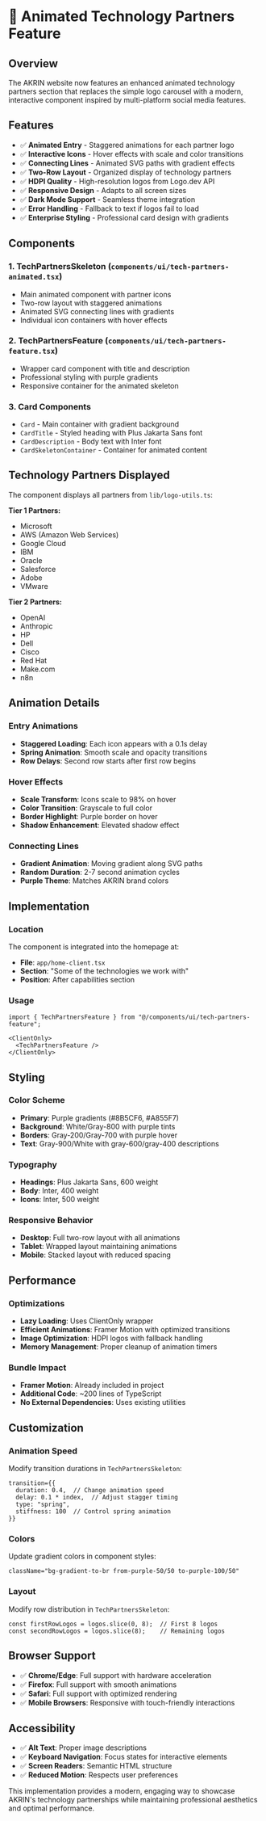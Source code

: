 # 🚀 Animated Technology Partners Feature

## Overview

The AKRIN website now features an enhanced animated technology partners section that replaces the simple logo carousel with a modern, interactive component inspired by multi-platform social media features.

## Features

- ✅ **Animated Entry** - Staggered animations for each partner logo
- ✅ **Interactive Icons** - Hover effects with scale and color transitions
- ✅ **Connecting Lines** - Animated SVG paths with gradient effects
- ✅ **Two-Row Layout** - Organized display of technology partners
- ✅ **HDPI Quality** - High-resolution logos from Logo.dev API
- ✅ **Responsive Design** - Adapts to all screen sizes
- ✅ **Dark Mode Support** - Seamless theme integration
- ✅ **Error Handling** - Fallback to text if logos fail to load
- ✅ **Enterprise Styling** - Professional card design with gradients

## Components

### 1. TechPartnersSkeleton (`components/ui/tech-partners-animated.tsx`)
- Main animated component with partner icons
- Two-row layout with staggered animations
- Animated SVG connecting lines with gradients
- Individual icon containers with hover effects

### 2. TechPartnersFeature (`components/ui/tech-partners-feature.tsx`)
- Wrapper card component with title and description
- Professional styling with purple gradients
- Responsive container for the animated skeleton

### 3. Card Components
- `Card` - Main container with gradient background
- `CardTitle` - Styled heading with Plus Jakarta Sans font
- `CardDescription` - Body text with Inter font
- `CardSkeletonContainer` - Container for animated content

## Technology Partners Displayed

The component displays all partners from `lib/logo-utils.ts`:

**Tier 1 Partners:**
- Microsoft
- AWS (Amazon Web Services)
- Google Cloud
- IBM
- Oracle
- Salesforce
- Adobe
- VMware

**Tier 2 Partners:**
- OpenAI
- Anthropic
- HP
- Dell
- Cisco
- Red Hat
- Make.com
- n8n

## Animation Details

### Entry Animations
- **Staggered Loading**: Each icon appears with a 0.1s delay
- **Spring Animation**: Smooth scale and opacity transitions
- **Row Delays**: Second row starts after first row begins

### Hover Effects
- **Scale Transform**: Icons scale to 98% on hover
- **Color Transition**: Grayscale to full color
- **Border Highlight**: Purple border on hover
- **Shadow Enhancement**: Elevated shadow effect

### Connecting Lines
- **Gradient Animation**: Moving gradient along SVG paths
- **Random Duration**: 2-7 second animation cycles
- **Purple Theme**: Matches AKRIN brand colors

## Implementation

### Location
The component is integrated into the homepage at:
- **File**: `app/home-client.tsx`
- **Section**: "Some of the technologies we work with"
- **Position**: After capabilities section

### Usage
```tsx
import { TechPartnersFeature } from "@/components/ui/tech-partners-feature";

<ClientOnly>
  <TechPartnersFeature />
</ClientOnly>
```

## Styling

### Color Scheme
- **Primary**: Purple gradients (#8B5CF6, #A855F7)
- **Background**: White/Gray-800 with purple tints
- **Borders**: Gray-200/Gray-700 with purple hover
- **Text**: Gray-900/White with gray-600/gray-400 descriptions

### Typography
- **Headings**: Plus Jakarta Sans, 600 weight
- **Body**: Inter, 400 weight
- **Icons**: Inter, 500 weight

### Responsive Behavior
- **Desktop**: Full two-row layout with all animations
- **Tablet**: Wrapped layout maintaining animations
- **Mobile**: Stacked layout with reduced spacing

## Performance

### Optimizations
- **Lazy Loading**: Uses ClientOnly wrapper
- **Efficient Animations**: Framer Motion with optimized transitions
- **Image Optimization**: HDPI logos with fallback handling
- **Memory Management**: Proper cleanup of animation timers

### Bundle Impact
- **Framer Motion**: Already included in project
- **Additional Code**: ~200 lines of TypeScript
- **No External Dependencies**: Uses existing utilities

## Customization

### Animation Speed
Modify transition durations in `TechPartnersSkeleton`:
```tsx
transition={{ 
  duration: 0.4,  // Change animation speed
  delay: 0.1 * index,  // Adjust stagger timing
  type: "spring",
  stiffness: 100  // Control spring animation
}}
```

### Colors
Update gradient colors in component styles:
```tsx
className="bg-gradient-to-br from-purple-50/50 to-purple-100/50"
```

### Layout
Modify row distribution in `TechPartnersSkeleton`:
```tsx
const firstRowLogos = logos.slice(0, 8);  // First 8 logos
const secondRowLogos = logos.slice(8);    // Remaining logos
```

## Browser Support

- ✅ **Chrome/Edge**: Full support with hardware acceleration
- ✅ **Firefox**: Full support with smooth animations
- ✅ **Safari**: Full support with optimized rendering
- ✅ **Mobile Browsers**: Responsive with touch-friendly interactions

## Accessibility

- ✅ **Alt Text**: Proper image descriptions
- ✅ **Keyboard Navigation**: Focus states for interactive elements
- ✅ **Screen Readers**: Semantic HTML structure
- ✅ **Reduced Motion**: Respects user preferences

This implementation provides a modern, engaging way to showcase AKRIN's technology partnerships while maintaining professional aesthetics and optimal performance.
